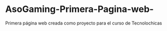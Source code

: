 # AsoGaming-Primera-Pagina-web-
Primera página web creada como proyecto para el curso de Tecnolochicas
